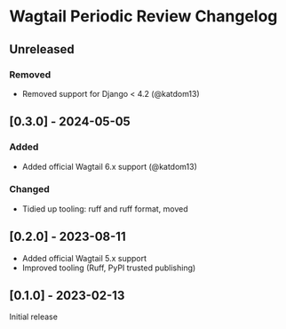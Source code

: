 # Wagtail Periodic Review Changelog

## Unreleased

### Removed

- Removed support for Django < 4.2 (@katdom13)

## [0.3.0] - 2024-05-05

### Added

- Added official Wagtail 6.x support (@katdom13)

### Changed

- Tidied up tooling: ruff and ruff format, moved

## [0.2.0] - 2023-08-11

- Added official Wagtail 5.x support
- Improved tooling (Ruff, PyPI trusted publishing)

## [0.1.0] - 2023-02-13

Initial release
